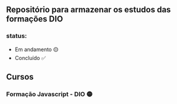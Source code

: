 ## Repositório para armazenar os estudos das formações **DIO**
### status:
- Em andamento 🟡
- Concluído ✅

## Cursos
### Formação Javascript - DIO 🟡

